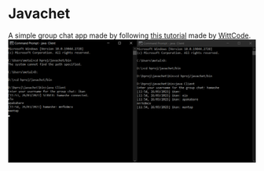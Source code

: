 # Javachet

A simple group chat app made by following [this tutorial](https://www.youtube.com/watch?v=gLfuZrrfKes) made by [WittCode](https://www.youtube.com/channel/UCJnCCO9QVAP9saemgZ9tpoQ).\
![screenshot](ss.png)
